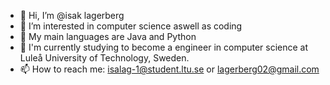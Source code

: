 - 👋 Hi, I’m @isak lagerberg
- 👀 I’m interested in computer science aswell as coding
- :space_invader: My main languages are Java and Python
- :monocle_face: I'm currently studying to become a engineer in computer science at Luleå University of Technology, Sweden.
- 📫 How to reach me: isalag-1@student.ltu.se or lagerberg02@gmail.com

<!---
isaklagerberg/isaklagerberg is a ✨ special ✨ repository because its `README.md` (this file) appears on your GitHub profile.
You can click the Preview link to take a look at your changes.
--->
